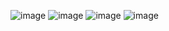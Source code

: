 ![image](https://user-images.githubusercontent.com/111293594/202741893-3a92ede5-f2a5-41a6-b47d-ce326046346d.png)
![image](https://user-images.githubusercontent.com/111293594/202741985-563fe900-95df-4a93-8795-c6033775678c.png)
![image](https://user-images.githubusercontent.com/111293594/202742053-f0ba19dd-41ce-4c16-8f3a-4f42e73dfaca.png)
![image](https://user-images.githubusercontent.com/111293594/202742110-a102cec8-4adb-4a33-a967-47143472a10f.png)

